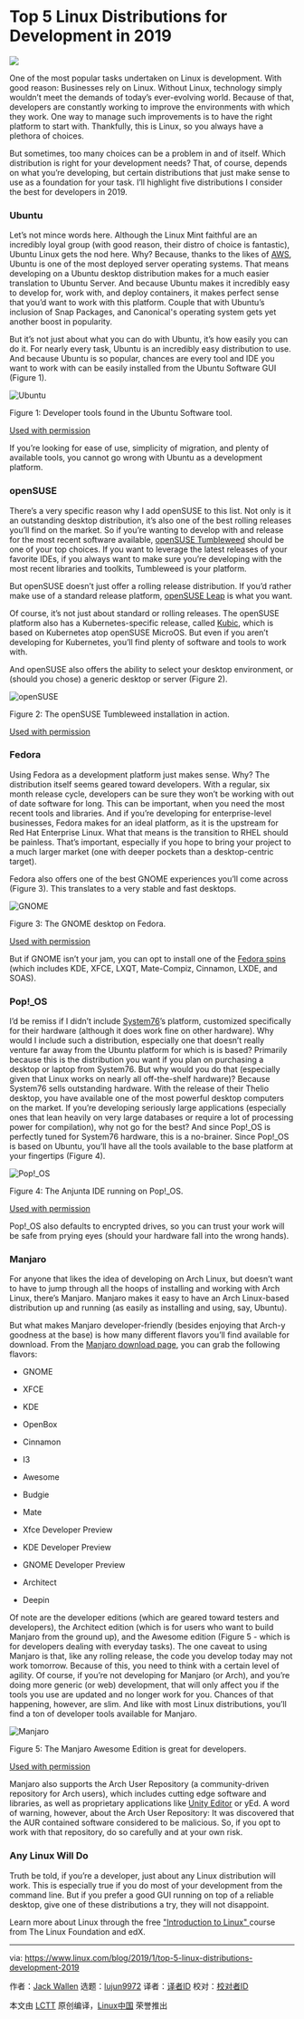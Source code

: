 [#]: collector: (lujun9972)
[#]: translator: ( )
[#]: reviewer: ( )
[#]: publisher: ( )
[#]: url: ( )
[#]: subject: (Top 5 Linux Distributions for Development in 2019)
[#]: via: (https://www.linux.com/blog/2019/1/top-5-linux-distributions-development-2019)
[#]: author: (Jack Wallen https://www.linux.com/users/jlwallen)

Top 5 Linux Distributions for Development in 2019
======

![](https://www.linux.com/sites/lcom/files/styles/rendered_file/public/dev-main.jpg?itok=DEe9pYtb)

One of the most popular tasks undertaken on Linux is development. With good reason: Businesses rely on Linux. Without Linux, technology simply wouldn’t meet the demands of today’s ever-evolving world. Because of that, developers are constantly working to improve the environments with which they work. One way to manage such improvements is to have the right platform to start with. Thankfully, this is Linux, so you always have a plethora of choices.

But sometimes, too many choices can be a problem in and of itself. Which distribution is right for your development needs? That, of course, depends on what you’re developing, but certain distributions that just make sense to use as a foundation for your task. I’ll highlight five distributions I consider the best for developers in 2019.

### Ubuntu

Let’s not mince words here. Although the Linux Mint faithful are an incredibly loyal group (with good reason, their distro of choice is fantastic), Ubuntu Linux gets the nod here. Why? Because, thanks to the likes of [AWS][1], Ubuntu is one of the most deployed server operating systems. That means developing on a Ubuntu desktop distribution makes for a much easier translation to Ubuntu Server. And because Ubuntu makes it incredibly easy to develop for, work with, and deploy containers, it makes perfect sense that you’d want to work with this platform. Couple that with Ubuntu’s inclusion of Snap Packages, and Canonical's operating system gets yet another boost in popularity.

But it’s not just about what you can do with Ubuntu, it’s how easily you can do it. For nearly every task, Ubuntu is an incredibly easy distribution to use. And because Ubuntu is so popular, chances are every tool and IDE you want to work with can be easily installed from the Ubuntu Software GUI (Figure 1).

![Ubuntu][3]

Figure 1: Developer tools found in the Ubuntu Software tool.

[Used with permission][4]

If you’re looking for ease of use, simplicity of migration, and plenty of available tools, you cannot go wrong with Ubuntu as a development platform.

### openSUSE

There’s a very specific reason why I add openSUSE to this list. Not only is it an outstanding desktop distribution, it’s also one of the best rolling releases you’ll find on the market. So if you’re wanting to develop with and release for the most recent software available, [openSUSE Tumbleweed][5] should be one of your top choices. If you want to leverage the latest releases of your favorite IDEs, if you always want to make sure you’re developing with the most recent libraries and toolkits, Tumbleweed is your platform.

But openSUSE doesn’t just offer a rolling release distribution. If you’d rather make use of a standard release platform, [openSUSE Leap][6] is what you want.

Of course, it’s not just about standard or rolling releases. The openSUSE platform also has a Kubernetes-specific release, called [Kubic][7], which is based on Kubernetes atop openSUSE MicroOS. But even if you aren’t developing for Kubernetes, you’ll find plenty of software and tools to work with.

And openSUSE also offers the ability to select your desktop environment, or (should you chose) a generic desktop or server (Figure 2).

![openSUSE][9]

Figure 2: The openSUSE Tumbleweed installation in action.

[Used with permission][4]

### Fedora

Using Fedora as a development platform just makes sense. Why? The distribution itself seems geared toward developers. With a regular, six month release cycle, developers can be sure they won’t be working with out of date software for long. This can be important, when you need the most recent tools and libraries. And if you’re developing for enterprise-level businesses, Fedora makes for an ideal platform, as it is the upstream for Red Hat Enterprise Linux. What that means is the transition to RHEL should be painless. That’s important, especially if you hope to bring your project to a much larger market (one with deeper pockets than a desktop-centric target).

Fedora also offers one of the best GNOME experiences you’ll come across (Figure 3). This translates to a very stable and fast desktops.

![GNOME][11]

Figure 3: The GNOME desktop on Fedora.

[Used with permission][4]

But if GNOME isn’t your jam, you can opt to install one of the [Fedora spins][12] (which includes KDE, XFCE, LXQT, Mate-Compiz, Cinnamon, LXDE, and SOAS).

### Pop!_OS

I’d be remiss if I didn’t include [System76][13]’s platform, customized specifically for their hardware (although it does work fine on other hardware). Why would I include such a distribution, especially one that doesn’t really venture far away from the Ubuntu platform for which is is based? Primarily because this is the distribution you want if you plan on purchasing a desktop or laptop from System76. But why would you do that (especially given that Linux works on nearly all off-the-shelf hardware)? Because System76 sells outstanding hardware. With the release of their Thelio desktop, you have available one of the most powerful desktop computers on the market. If you’re developing seriously large applications (especially ones that lean heavily on very large databases or require a lot of processing power for compilation), why not go for the best? And since Pop!_OS is perfectly tuned for System76 hardware, this is a no-brainer.
Since Pop!_OS is based on Ubuntu, you’ll have all the tools available to the base platform at your fingertips (Figure 4).

![Pop!_OS][15]

Figure 4: The Anjunta IDE running on Pop!_OS.

[Used with permission][4]

Pop!_OS also defaults to encrypted drives, so you can trust your work will be safe from prying eyes (should your hardware fall into the wrong hands).

### Manjaro

For anyone that likes the idea of developing on Arch Linux, but doesn’t want to have to jump through all the hoops of installing and working with Arch Linux, there’s Manjaro. Manjaro makes it easy to have an Arch Linux-based distribution up and running (as easily as installing and using, say, Ubuntu).

But what makes Manjaro developer-friendly (besides enjoying that Arch-y goodness at the base) is how many different flavors you’ll find available for download. From the [Manjaro download page][16], you can grab the following flavors:

  * GNOME

  * XFCE

  * KDE

  * OpenBox

  * Cinnamon

  * I3

  * Awesome

  * Budgie

  * Mate

  * Xfce Developer Preview

  * KDE Developer Preview

  * GNOME Developer Preview

  * Architect

  * Deepin




Of note are the developer editions (which are geared toward testers and developers), the Architect edition (which is for users who want to build Manjaro from the ground up), and the Awesome edition (Figure 5 - which is for developers dealing with everyday tasks). The one caveat to using Manjaro is that, like any rolling release, the code you develop today may not work tomorrow. Because of this, you need to think with a certain level of agility. Of course, if you’re not developing for Manjaro (or Arch), and you’re doing more generic (or web) development, that will only affect you if the tools you use are updated and no longer work for you. Chances of that happening, however, are slim. And like with most Linux distributions, you’ll find a ton of developer tools available for Manjaro.

![Manjaro][18]

Figure 5: The Manjaro Awesome Edition is great for developers.

[Used with permission][4]

Manjaro also supports the Arch User Repository (a community-driven repository for Arch users), which includes cutting edge software and libraries, as well as proprietary applications like [Unity Editor][19] or yEd. A word of warning, however, about the Arch User Repository: It was discovered that the AUR contained software considered to be malicious. So, if you opt to work with that repository, do so carefully and at your own risk.

### Any Linux Will Do

Truth be told, if you’re a developer, just about any Linux distribution will work. This is especially true if you do most of your development from the command line. But if you prefer a good GUI running on top of a reliable desktop, give one of these distributions a try, they will not disappoint.

Learn more about Linux through the free ["Introduction to Linux" ][20]course from The Linux Foundation and edX.

--------------------------------------------------------------------------------

via: https://www.linux.com/blog/2019/1/top-5-linux-distributions-development-2019

作者：[Jack Wallen][a]
选题：[lujun9972][b]
译者：[译者ID](https://github.com/译者ID)
校对：[校对者ID](https://github.com/校对者ID)

本文由 [LCTT](https://github.com/LCTT/TranslateProject) 原创编译，[Linux中国](https://linux.cn/) 荣誉推出

[a]: https://www.linux.com/users/jlwallen
[b]: https://github.com/lujun9972
[1]: https://aws.amazon.com/
[2]: https://www.linux.com/files/images/dev1jpg
[3]: https://www.linux.com/sites/lcom/files/styles/rendered_file/public/dev_1.jpg?itok=7QJQWBKi (Ubuntu)
[4]: https://www.linux.com/licenses/category/used-permission
[5]: https://en.opensuse.org/Portal:Tumbleweed
[6]: https://en.opensuse.org/Portal:Leap
[7]: https://software.opensuse.org/distributions/tumbleweed
[8]: /files/images/dev2jpg
[9]: https://www.linux.com/sites/lcom/files/styles/rendered_file/public/dev_2.jpg?itok=1GJmpr1t (openSUSE)
[10]: /files/images/dev3jpg
[11]: https://www.linux.com/sites/lcom/files/styles/rendered_file/public/dev_3.jpg?itok=_6Ki4EOo (GNOME)
[12]: https://spins.fedoraproject.org/
[13]: https://system76.com/
[14]: /files/images/dev4jpg
[15]: https://www.linux.com/sites/lcom/files/styles/rendered_file/public/dev_4.jpg?itok=nNG2Ax24 (Pop!_OS)
[16]: https://manjaro.org/download/
[17]: /files/images/dev5jpg
[18]: https://www.linux.com/sites/lcom/files/styles/rendered_file/public/dev_5.jpg?itok=RGfF2UEi (Manjaro)
[19]: https://unity3d.com/unity/editor
[20]: https://training.linuxfoundation.org/linux-courses/system-administration-training/introduction-to-linux
